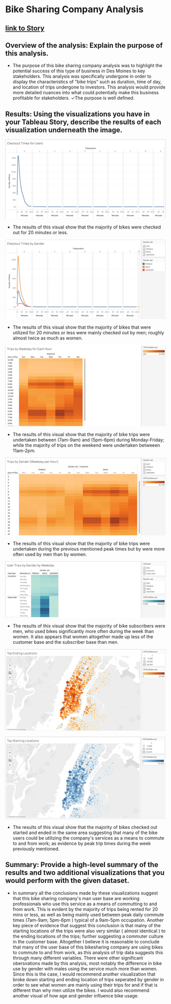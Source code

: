 # Bike Sharing Company Analysis

## [link to Story](https://public.tableau.com/app/profile/michael.beyer/viz/Module14ChallengeNYCbikes/Story1#1)

## Overview of the analysis: Explain the purpose of this analysis.

- The purpose of this bike sharing company analysis was to highlight the potential success of this type of business in Des Moines to key stakeholders. This analysis was specifically undergone in order to display the characteristics of "bike trips" such as duration, time of day, and location of trips undergone to investors. This analysis would provide more detailed nuances into what could potentially make this business profitable for stakeholders.
✓The purpose is well defined.

## Results: Using the visualizations you have in your Tableau Story, describe the results of each visualization underneath the image.

![1](https://github.com/MichaelG-B/bikesharing/blob/main/Images/1.png)

- The results of this visual show that the majority of bikes were checked out for 20 minutes or less.

![2](https://github.com/MichaelG-B/bikesharing/blob/main/Images/2.png)

- The results of this visual show that the majority of bikes that were utilized for 20 minutes or less were mainly checked out by men; roughly almost twice as much as women.

![3](https://github.com/MichaelG-B/bikesharing/blob/main/Images/3.png)

- The results of this visual show that the majority of bike trips were undertaken between (7am-9am) and (5pm-6pm) during Monday-Friday; while the majority of trips on the weekend were undertaken betweeen 11am-2pm.

![4](https://github.com/MichaelG-B/bikesharing/blob/main/Images/4.png)

- The results of this visual show that the majority of bike trips were undertaken during the previous mentioned peak times but by were more often used by men than by women.

![5](https://github.com/MichaelG-B/bikesharing/blob/main/Images/5.png)

- The results of this visual show that the majority of bike subscribers were men, who used bikes significantly more often during the week than women. It also appears that women altogether made up less of the customer base and the subscriber base than men.

![6](https://github.com/MichaelG-B/bikesharing/blob/main/Images/6.png)

![7](https://github.com/MichaelG-B/bikesharing/blob/main/Images/7.png)

- The results of this visual show that the majority of bikes checked out started and ended in the same area suggesting that many of the bike users could be utilizing the company's services as a means to commute to and from work; as evidence by peak trip times during the week previously mentioned.


## Summary: Provide a high-level summary of the results and two additional visualizations that you would perform with the given dataset.

- In summary all the conclusions made by these visualizations suggest that this bike sharing company's man user base are working professionals who use this service as a means of commutting to and from work. This is evident by the majority of trips being rented for 20 mins or less, as well as being mainly used between peak daily commute times (7am-9am; 5pm-6pm ) typical of a 9am-5pm occupation. Another key piece of evidence that suggest this conclusion is that mainy of the starting locations of the trips were also very similar ( almost identical ) to the ending locations of the trips; further suggesting a commuter culture in the customer base. Altogether I believe it is reasonable to conclude that many of the user base of this bikesharing company are using bikes to commute to and from work, as this analysis of trip data suggests this through many different variables. There were other significant obersvations made by this analysis, most notably the difference in bike use by gender with males using the service much more than women. Since this is the case, I would recommend another visualization that broke down starting and ending location of trips seperated by gender in order to see what women are mainly using their trips for and if that is different than why men utilize the bikes. I would also recommend another visual of how age and gender influence bike usage. 

